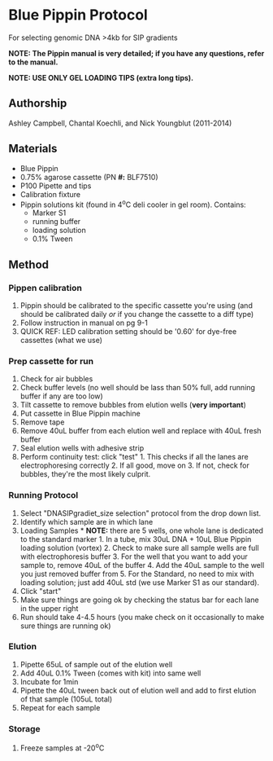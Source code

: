 Blue Pippin Protocol
====================

For selecting genomic DNA >4kb for SIP gradients

**NOTE: The Pippin manual is very detailed; if you have any questions, refer to the manual.**

**NOTE: USE ONLY GEL LOADING TIPS (extra long tips).**


## Authorship

Ashley Campbell, Chantal Koechli, and Nick Youngblut (2011-2014)


## Materials

* Blue Pippin
* 0.75% agarose cassette (PN **#:** BLF7510)
* P100 Pipette and tips
* Calibration fixture
* Pippin solutions kit (found in 4<sup>o</sup>C deli cooler in gel room). Contains:
    * Marker S1
    * running buffer
    * loading solution
    * 0.1% Tween

## Method

### Pippen calibration

  1. Pippin should be calibrated to the specific cassette you're using (and should be calibrated daily _or_ if you change the cassette to a diff type)
  1. Follow instruction in manual on pg 9-1
  2. QUICK REF: LED calibration setting should be '0.60' for dye-free cassettes (what we use)

### Prep cassette for run

  1. Check for air bubbles
  2. Check buffer levels (no well should be lass than 50% full, add running buffer if any are too low)
  3. Tilt cassette to remove bubbles from elution wells (__very important__)
  4. Put cassette in Blue Pippin machine
  5. Remove tape
  6. Remove 40uL buffer from each elution well and replace with 40uL fresh buffer
  7. Seal elution wells with adhesive strip
  8. Perform continuity test: click "test"
    1. This checks if all the lanes are electrophoresing correctly
    2. If all good, move on
    3. If not, check for bubbles, they're the most likely culprit.

### Running Protocol

  1. Select "DNASIPgradiet\_size selection" protocol from the drop down list.
  2. Identify which sample are in which lane
  3. Loading Samples
    * __NOTE:__ there are 5 wells, one whole lane is dedicated to the standard marker
    1. In a tube, mix 30uL DNA + 10uL Blue Pippin loading solution (vortex)
    2. Check to make sure all sample wells are full with electrophoresis buffer
    3. For the well that you want to add your sample to, remove 40uL of the buffer
    4. Add the 40uL sample to the well you just removed buffer from
    5. For the Standard, no need to mix with loading solution; just add 40uL std (we use Marker S1 as our standard).
  1. Click "start"
  2. Make sure things are going ok by checking the status bar for each lane in the upper right
  3. Run should take 4-4.5 hours (you make check on it occasionally to make sure things are running ok)

### Elution
  1. Pipette 65uL of sample out of the elution well
  2. Add 40uL 0.1\% Tween (comes with kit) into same well
  3. Incubate for 1min
  4. Pipette the 40uL tween back out of elution well and add to first elution of that sample (105uL total)
  5. Repeat for each sample

### Storage

   1. Freeze samples at -20<sup>o</sup>C
